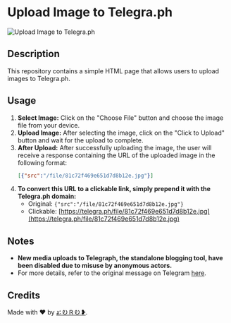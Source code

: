 # Upload Image to Telegra.ph

![Upload Image to Telegra.ph](banner_image.jpg)

## Description
This repository contains a simple HTML page that allows users to upload images to Telegra.ph.

## Usage
1. **Select Image:** Click on the "Choose File" button and choose the image file from your device.
2. **Upload Image:** After selecting the image, click on the "Click to Upload" button and wait for the upload to complete.
3. **After Upload:** After successfully uploading the image, the user will receive a response containing the URL of the uploaded image in the following format:
    ```json
    [{"src":"/file/81c72f469e651d7d8b12e.jpg"}]
    ```
4. **To convert this URL to a clickable link, simply prepend it with the Telegra.ph domain:**
   - Original: `{"src":"/file/81c72f469e651d7d8b12e.jpg"}`
   - Clickable: [https://telegra.ph/file/81c72f469e651d7d8b12e.jpg](https://telegra.ph/file/81c72f469e651d7d8b12e.jpg)

## Notes
- **New media uploads to Telegraph, the standalone blogging tool, have been disabled due to misuse by anonymous actors.**  
- For more details, refer to the original message on Telegram [here](https://t.me/durov/343).

## Credits
Made with ♥ by [ፚ Ꭷ Ꮢ Ꭷ ❥](https://telegram.me/ZORO2045).
